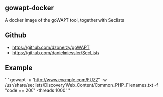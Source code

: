 ## gowapt-docker

A docker image of the goWAPT tool, together with Seclists

## Github

* https://github.com/dzonerzy/goWAPT
* https://github.com/danielmiessler/SecLists

## Example

'''
gowapt -u "http://www.example.com/FUZZ" -w /usr/share/seclists/Discovery/Web_Content/Common_PHP_Filenames.txt -f "code == 200" -threads 1000
'''

